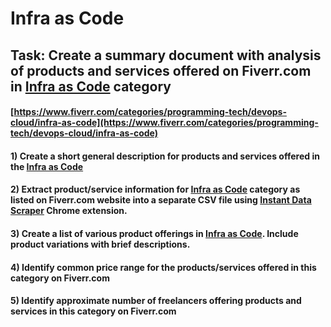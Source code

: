 # Infra as Code
## Task: Create a summary document with analysis of products and services offered on Fiverr.com in [Infra as Code](https://www.fiverr.com/categories/programming-tech/devops-cloud/infra-as-code) category
#### [https://www.fiverr.com/categories/programming-tech/devops-cloud/infra-as-code](https://www.fiverr.com/categories/programming-tech/devops-cloud/infra-as-code)
#### 1) Create a short general description for products and services offered in the [Infra as Code](https://www.fiverr.com/categories/programming-tech/devops-cloud/infra-as-code)
#### 2) Extract product/service information for [Infra as Code](https://www.fiverr.com/categories/programming-tech/devops-cloud/infra-as-code) category as listed on Fiverr.com website into a separate CSV file using [Instant Data Scraper](https://chrome.google.com/webstore/detail/instant-data-scraper/ofaokhiedipichpaobibbnahnkdoiiah) Chrome extension.
#### 3) Create a list of various product offerings in [Infra as Code](https://www.fiverr.com/categories/programming-tech/devops-cloud/infra-as-code). Include product variations with brief descriptions.
#### 4) Identify common price range for the products/services offered in this category on Fiverr.com
#### 5) Identify approximate number of freelancers offering products and services in this category on Fiverr.com
